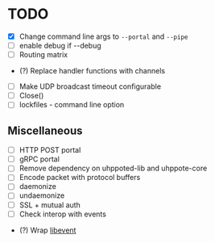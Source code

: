 # TODO

- [x] Change command line args to `--portal` and `--pipe`
- [ ] enable debug if --debug
- [ ] Routing matrix
- (?) Replace handler functions with channels
- [ ] Make UDP broadcast timeout configurable
- [ ] Close()
- [ ] lockfiles
      - command line option

## Miscellaneous
- [ ] HTTP POST portal
- [ ] gRPC portal
- [ ] Remove dependency on uhppoted-lib and uhppote-core
- [ ] Encode packet with protocol buffers
- [ ] daemonize
- [ ] undaemonize
- [ ] SSL + mutual auth
- [ ] Check interop with events
- (?) Wrap [libevent](https://libevent.org)

